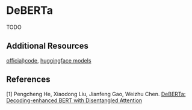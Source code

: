 # DeBERTa

TODO

## Additional Resources

[official)code](https://github.com/microsoft/DeBERTa),  [huggingface models](https://huggingface.co/models?search=deberta)

## References

[1] Pengcheng He, Xiaodong Liu, Jianfeng Gao, Weizhu Chen. [DeBERTa: Decoding-enhanced BERT with Disentangled Attention](https://arxiv.org/abs/2006.03654)
